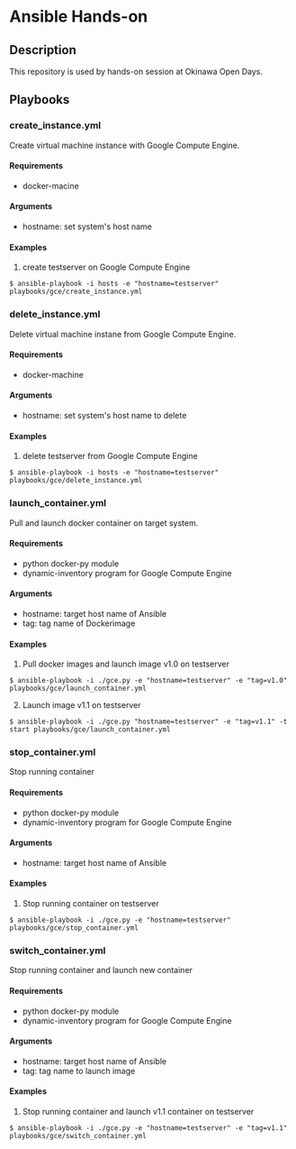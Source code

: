 # Ansible Hands-on

## Description

This repository is used by hands-on session at Okinawa Open Days.


## Playbooks

### create_instance.yml

Create virtual machine instance with Google Compute Engine.

#### Requirements

- docker-macine

#### Arguments

- hostname: set system's host name

#### Examples

1) create testserver on Google Compute Engine

```
$ ansible-playbook -i hosts -e "hostname=testserver" playbooks/gce/create_instance.yml 
```

### delete_instance.yml

Delete virtual machine instane from Google Compute Engine.

#### Requirements

- docker-machine

#### Arguments

- hostname: set system's host name to delete

#### Examples

1) delete testserver from Google Compute Engine

```
$ ansible-playbook -i hosts -e "hostname=testserver" playbooks/gce/delete_instance.yml 
```

### launch_container.yml

Pull and launch docker container on target system.

#### Requirements

- python docker-py module
- dynamic-inventory program for Google Compute Engine


#### Arguments

- hostname: target host name of Ansible
- tag: tag name of Dockerimage

#### Examples

1) Pull docker images and launch image v1.0 on testserver

```
$ ansible-playbook -i ./gce.py -e "hostname=testserver" -e "tag=v1.0" playbooks/gce/launch_container.yml
```

2) Launch image v1.1 on testserver

```
$ ansible-playbook -i ./gce.py "hostname=testserver" -e "tag=v1.1" -t start playbooks/gce/launch_container.yml
```

### stop_container.yml

Stop running container

#### Requirements

- python docker-py module
- dynamic-inventory program for Google Compute Engine

#### Arguments

- hostname: target host name of Ansible

#### Examples

1) Stop running container on testserver

```
$ ansible-playbook -i ./gce.py -e "hostname=testserver" playbooks/gce/stop_container.yml 
```

### switch_container.yml

Stop running container and launch new container

#### Requirements

- python docker-py module
- dynamic-inventory program for Google Compute Engine

#### Arguments

- hostname: target host name of Ansible
- tag: tag name to launch image

#### Examples

1) Stop running container and launch v1.1 container on testserver

```
$ ansible-playbook -i ./gce.py -e "hostname=testserver" -e "tag=v1.1" playbooks/gce/switch_container.yml 
```

